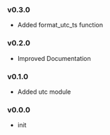 ### v0.3.0

- Added format_utc_ts function

### v0.2.0

- Improved Documentation

### v0.1.0

- Added utc module

### v0.0.0

- init
